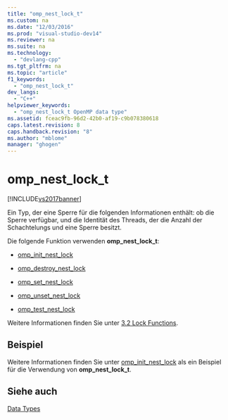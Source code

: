 ```yaml
---
title: "omp_nest_lock_t"
ms.custom: na
ms.date: "12/03/2016"
ms.prod: "visual-studio-dev14"
ms.reviewer: na
ms.suite: na
ms.technology: 
  - "devlang-cpp"
ms.tgt_pltfrm: na
ms.topic: "article"
f1_keywords: 
  - "omp_nest_lock_t"
dev_langs: 
  - "C++"
helpviewer_keywords: 
  - "omp_nest_lock_t OpenMP data type"
ms.assetid: fceac9fb-96d2-42b0-af19-c9b078380618
caps.latest.revision: 8
caps.handback.revision: "8"
ms.author: "mblome"
manager: "ghogen"
---
```

# omp_nest_lock_t
[!INCLUDE[vs2017banner](../../../assembler/inline/includes/vs2017banner.md)]

Ein Typ, der eine Sperre für die folgenden Informationen enthält: ob die Sperre verfügbar, und die Identität des Threads, der die Anzahl der Schachtelungs und eine Sperre besitzt.  
  
 Die folgende Funktion verwenden **omp\_nest\_lock\_t**:  
  
-   [omp\_init\_nest\_lock](../../../parallel/openmp/reference/omp-init-nest-lock.md)  
  
-   [omp\_destroy\_nest\_lock](../../../parallel/openmp/reference/omp-destroy-nest-lock.md)  
  
-   [omp\_set\_nest\_lock](../../../parallel/openmp/reference/omp-set-nest-lock.md)  
  
-   [omp\_unset\_nest\_lock](../../../parallel/openmp/reference/omp-unset-nest-lock.md)  
  
-   [omp\_test\_nest\_lock](../../../parallel/openmp/reference/omp-test-nest-lock.md)  
  
 Weitere Informationen finden Sie unter [3.2 Lock Functions](../../../parallel/openmp/3-2-lock-functions.md).  
  
## Beispiel  
 Weitere Informationen finden Sie unter [omp\_init\_nest\_lock](../../../parallel/openmp/reference/omp-init-nest-lock.md) als ein Beispiel für die Verwendung von **omp\_nest\_lock\_t**.  
  
## Siehe auch  
 [Data Types](../../../parallel/openmp/reference/openmp-data-types.md)